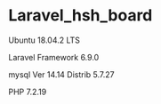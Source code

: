 
# Laravel_hsh_board

Ubuntu 18.04.2 LTS

Laravel Framework 6.9.0

mysql  Ver 14.14 Distrib 5.7.27

PHP 7.2.19

